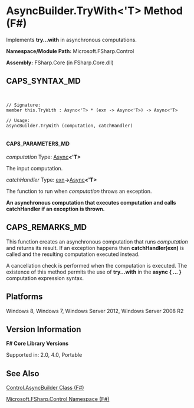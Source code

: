 # AsyncBuilder.TryWith<'T> Method (F#)

Implements **try...with** in asynchronous computations.

**Namespace/Module Path:** Microsoft.FSharp.Control

**Assembly:** FSharp.Core (in FSharp.Core.dll)


## CAPS_SYNTAX_MD



```


// Signature:
member this.TryWith : Async<'T> * (exn -> Async<'T>) -> Async<'T>

// Usage:
asyncBuilder.TryWith (computation, catchHandler)


```



#### CAPS_PARAMETERS_MD
*computation*
Type: [Async](http://msdn.microsoft.com/en-us/library/e0b28ea2-dea5-4021-b2b9-d7d4761babde)**&lt;'T&gt;**


The input computation.


*catchHandler*
Type: [exn](http://msdn.microsoft.com/en-us/library/e1569b69-3b30-440b-8c6f-966d1c6a06ab)**-&gt;**[Async](http://msdn.microsoft.com/en-us/library/e0b28ea2-dea5-4021-b2b9-d7d4761babde)**&lt;'T&gt;**


The function to run when *computation* throws an exception.



**An asynchronous computation that executes computation and calls catchHandler if an exception is thrown.**
## CAPS_REMARKS_MD
This function creates an asynchronous computation that runs *computation* and returns its result. If an exception happens then **catchHandler(exn)** is called and the resulting computation executed instead.

A cancellation check is performed when the computation is executed. The existence of this method permits the use of **try...with** in the **async { ... }** computation expression syntax.


## Platforms
Windows 8, Windows 7, Windows Server 2012, Windows Server 2008 R2


## Version Information
**F# Core Library Versions**

Supported in: 2.0, 4.0, Portable




## See Also
[Control.AsyncBuilder Class &#40;F&#35;&#41;](Control.AsyncBuilder+Class+%28F%23%29.md)

[Microsoft.FSharp.Control Namespace &#40;F&#35;&#41;](Microsoft.FSharp.Control+Namespace+%28F%23%29.md)

